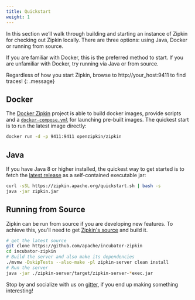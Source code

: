 ```yaml
---
title: Quickstart
weight: 1
---
```



In this section we’ll walk through building and starting an instance of Zipkin
for checking out Zipkin locally. There are three options: using Java, Docker or running from source.

If you are familiar with Docker, this is the preferred method to start. If you are unfamiliar with Docker, try running via Java or from source.

Regardless of how you start Zipkin, browse to http://your_host:9411 to find traces!
{: .message}

## Docker

The [Docker Zipkin](https://github.com/openzipkin/docker-zipkin) project is able to build docker images, provide scripts and a [`docker-compose.yml`](https://github.com/openzipkin/docker-zipkin/blob/master/docker-compose.yml)
for launching pre-built images. The quickest start is to run the latest image directly:

~~~ bash
docker run -d -p 9411:9411 openzipkin/zipkin
~~~

## Java

If you have Java 8 or higher installed, the quickest way to get started is to fetch the [latest release](https://search.maven.org/remote_content?g=org.apache.zipkin&a=zipkin-server&v=LATEST&c=exec) as a self-contained executable jar:

~~~ bash
curl -sSL https://zipkin.apache.org/quickstart.sh | bash -s
java -jar zipkin.jar
~~~

## Running from Source

Zipkin can be run from source if you are developing new features. To achieve this, you'll need to get [Zipkin's source](https://github.com/apache/incubator-zipkin) and build it.

~~~ bash
# get the latest source
git clone https://github.com/apache/incubator-zipkin
cd incubator-zipkin
# Build the server and also make its dependencies
./mvnw -DskipTests --also-make -pl zipkin-server clean install
# Run the server
java -jar ./zipkin-server/target/zipkin-server-*exec.jar
~~~

Stop by and socialize with us on [gitter](https://gitter.im/openzipkin/zipkin), if you end up making something interesting!
